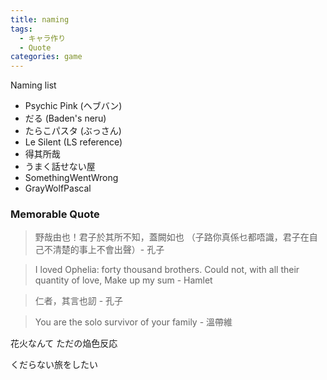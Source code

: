 ```yaml
---
title: naming
tags:
  - キャラ作り
  - Quote
categories: game
---
```


Naming list

- Psychic Pink (ヘブバン)
- だる (Baden's neru)
- たらこパスタ (ぶっさん)
- Le Silent (LS reference)
- 得其所哉
- うまく話せない屋
- SomethingWentWrong
- GrayWolfPascal

### Memorable Quote

> 野哉由也！君子於其所不知，蓋闕如也 （子路你真係乜都唔識，君子在自己不清楚的事上不會出聲）- 孔子

> I loved Ophelia: forty thousand brothers. Could not, with all their quantity of love, Make up my sum - Hamlet

> 仁者，其言也訒 - 孔子

> You are the solo survivor of your family - 溫帶維

花火なんて ただの焔色反応

くだらない旅をしたい

